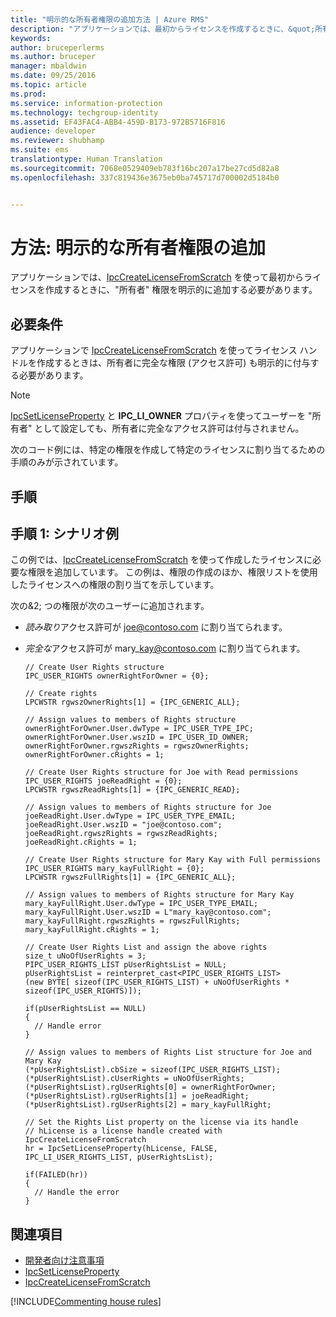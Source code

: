 ```yaml
---
title: "明示的な所有者権限の追加方法 | Azure RMS"
description: "アプリケーションでは、最初からライセンスを作成するときに、&quot;所有者&quot; 権限を明示的に追加する必要があります。"
keywords: 
author: bruceperlerms
ms.author: bruceper
manager: mbaldwin
ms.date: 09/25/2016
ms.topic: article
ms.prod: 
ms.service: information-protection
ms.technology: techgroup-identity
ms.assetid: EF43FAC4-ABB4-459D-B173-972B5716F816
audience: developer
ms.reviewer: shubhamp
ms.suite: ems
translationtype: Human Translation
ms.sourcegitcommit: 7068e0529409eb783f16bc207a17be27cd5d82a8
ms.openlocfilehash: 337c819436e3675eb0ba745717d700002d5184b0


---
```


# <a name="how-to-add-explicit-owner-rights"></a>方法: 明示的な所有者権限の追加

アプリケーションでは、[IpcCreateLicenseFromScratch](https://msdn.microsoft.com/library/hh535256.aspx) を使って最初からライセンスを作成するときに、"所有者" 権限を明示的に追加する必要があります。

## <a name="prerequisites"></a>必要条件

アプリケーションで [IpcCreateLicenseFromScratch](https://msdn.microsoft.com/library/hh535256.aspx) を使ってライセンス ハンドルを作成するときは、所有者に完全な権限 (アクセス許可) も明示的に付与する必要があります。

>[!NOTE] 
> [IpcSetLicenseProperty](https://msdn.microsoft.com/library/hh535271.aspx) と **IPC\_LI\_OWNER** プロパティを使ってユーザーを "所有者" として設定しても、所有者に完全なアクセス許可は付与されません。

次のコード例には、特定の権限を作成して特定のライセンスに割り当てるための手順のみが示されています。

## <a name="instructions"></a>手順
 
## <a name="step-1-example-scenario"></a>手順 1: シナリオ例

この例では、[IpcCreateLicenseFromScratch](https://msdn.microsoft.com/library/hh535256.aspx) を使って作成したライセンスに必要な権限を追加しています。 この例は、権限の作成のほか、権限リストを使用したライセンスへの権限の割り当てを示しています。

次の&2; つの権限が次のユーザーに追加されます。

-   *読み取り*アクセス許可が joe@contoso.com に割り当てられます。
-   *完全な*アクセス許可が mary\_kay@contoso.com に割り当てられます。

        // Create User Rights structure
        IPC_USER_RIGHTS ownerRightForOwner = {0};

        // Create rights
        LPCWSTR rgwszOwnerRights[1] = {IPC_GENERIC_ALL};

        // Assign values to members of Rights structure
        ownerRightForOwner.User.dwType = IPC_USER_TYPE_IPC;
        ownerRightForOwner.User.wszID = IPC_USER_ID_OWNER;
        ownerRightForOwner.rgwszRights = rgwszOwnerRights;
        ownerRightForOwner.cRights = 1;

        // Create User Rights structure for Joe with Read permissions
        IPC_USER_RIGHTS joeReadRight = {0};
        LPCWSTR rgwszReadRights[1] = {IPC_GENERIC_READ};

        // Assign values to members of Rights structure for Joe
        joeReadRight.User.dwType = IPC_USER_TYPE_EMAIL;
        joeReadRight.User.wszID = "joe@contoso.com";
        joeReadRight.rgwszRights = rgwszReadRights;
        joeReadRight.cRights = 1;

        // Create User Rights structure for Mary Kay with Full permissions
        IPC_USER_RIGHTS mary_kayFullRight = {0};
        LPCWSTR rgwszFullRights[1] = {IPC_GENERIC_ALL};

        // Assign values to members of Rights structure for Mary Kay
        mary_kayFullRight.User.dwType = IPC_USER_TYPE_EMAIL;
        mary_kayFullRight.User.wszID = L"mary_kay@contoso.com";
        mary_kayFullRight.rgwszRights = rgwszFullRights;
        mary_kayFullRight.cRights = 1;

        // Create User Rights List and assign the above rights
        size_t uNoOfUserRights = 3;
        PIPC_USER_RIGHTS_LIST pUserRightsList = NULL;
        pUserRightsList = reinterpret_cast<PIPC_USER_RIGHTS_LIST>
        (new BYTE[ sizeof(IPC_USER_RIGHTS_LIST) + uNoOfUserRights * sizeof(IPC_USER_RIGHTS)]);

        if(pUserRightsList == NULL)
        {
          // Handle error
        }

        // Assign values to members of Rights List structure for Joe and Mary Kay
        (*pUserRightsList).cbSize = sizeof(IPC_USER_RIGHTS_LIST);
        (*pUserRightsList).cUserRights = uNoOfUserRights;
        (*pUserRightsList).rgUserRights[0] = ownerRightForOwner;
        (*pUserRightsList).rgUserRights[1] = joeReadRight;
        (*pUserRightsList).rgUserRights[2] = mary_kayFullRight;

        // Set the Rights List property on the license via its handle
        // hLicense is a license handle created with IpcCreateLicenseFromScratch
        hr = IpcSetLicenseProperty(hLicense, FALSE, IPC_LI_USER_RIGHTS_LIST, pUserRightsList);

        if(FAILED(hr))
        {
          // Handle the error
        }



## <a name="related-topics"></a>関連項目

- [開発者向け注意事項](developer-notes.md)
- [IpcSetLicenseProperty](https://msdn.microsoft.com/library/hh535271.aspx)
- [IpcCreateLicenseFromScratch](https://msdn.microsoft.com/library/hh535256.aspx)

[!INCLUDE[Commenting house rules](../includes/houserules.md)]


<!--HONumber=Jan17_HO4-->


